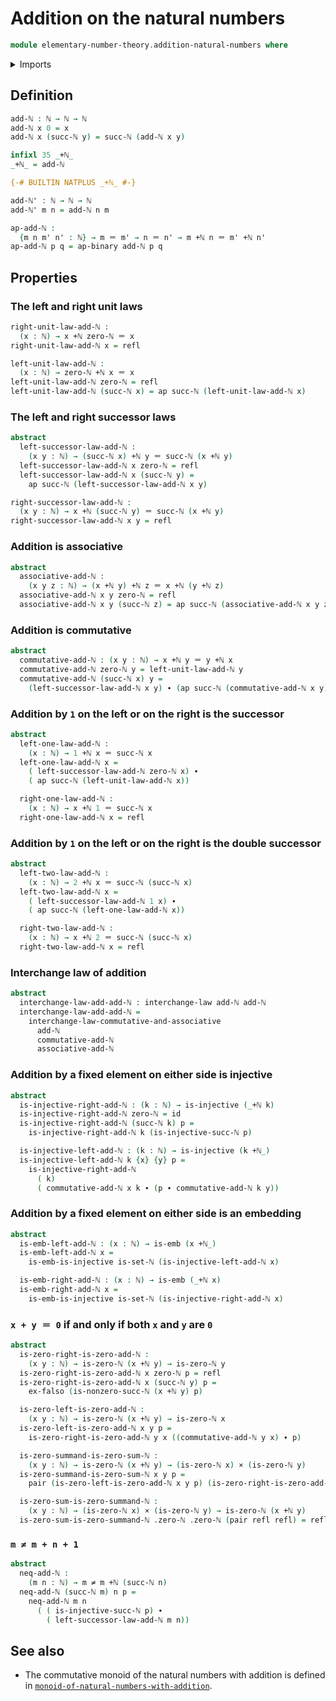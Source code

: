 # Addition on the natural numbers

```agda
module elementary-number-theory.addition-natural-numbers where
```

<details><summary>Imports</summary>

```agda
open import elementary-number-theory.equality-natural-numbers
open import elementary-number-theory.natural-numbers

open import foundation.action-on-identifications-binary-functions
open import foundation.action-on-identifications-functions
open import foundation.cartesian-product-types
open import foundation.dependent-pair-types
open import foundation.embeddings
open import foundation.empty-types
open import foundation.function-types
open import foundation.identity-types
open import foundation.injective-maps
open import foundation.interchange-law
open import foundation.negated-equality
open import foundation.sets
```

</details>

## Definition

```agda
add-ℕ : ℕ → ℕ → ℕ
add-ℕ x 0 = x
add-ℕ x (succ-ℕ y) = succ-ℕ (add-ℕ x y)

infixl 35 _+ℕ_
_+ℕ_ = add-ℕ

{-# BUILTIN NATPLUS _+ℕ_ #-}

add-ℕ' : ℕ → ℕ → ℕ
add-ℕ' m n = add-ℕ n m

ap-add-ℕ :
  {m n m' n' : ℕ} → m ＝ m' → n ＝ n' → m +ℕ n ＝ m' +ℕ n'
ap-add-ℕ p q = ap-binary add-ℕ p q
```

## Properties

### The left and right unit laws

```agda
right-unit-law-add-ℕ :
  (x : ℕ) → x +ℕ zero-ℕ ＝ x
right-unit-law-add-ℕ x = refl

left-unit-law-add-ℕ :
  (x : ℕ) → zero-ℕ +ℕ x ＝ x
left-unit-law-add-ℕ zero-ℕ = refl
left-unit-law-add-ℕ (succ-ℕ x) = ap succ-ℕ (left-unit-law-add-ℕ x)
```

### The left and right successor laws

```agda
abstract
  left-successor-law-add-ℕ :
    (x y : ℕ) → (succ-ℕ x) +ℕ y ＝ succ-ℕ (x +ℕ y)
  left-successor-law-add-ℕ x zero-ℕ = refl
  left-successor-law-add-ℕ x (succ-ℕ y) =
    ap succ-ℕ (left-successor-law-add-ℕ x y)

right-successor-law-add-ℕ :
  (x y : ℕ) → x +ℕ (succ-ℕ y) ＝ succ-ℕ (x +ℕ y)
right-successor-law-add-ℕ x y = refl
```

### Addition is associative

```agda
abstract
  associative-add-ℕ :
    (x y z : ℕ) → (x +ℕ y) +ℕ z ＝ x +ℕ (y +ℕ z)
  associative-add-ℕ x y zero-ℕ = refl
  associative-add-ℕ x y (succ-ℕ z) = ap succ-ℕ (associative-add-ℕ x y z)
```

### Addition is commutative

```agda
abstract
  commutative-add-ℕ : (x y : ℕ) → x +ℕ y ＝ y +ℕ x
  commutative-add-ℕ zero-ℕ y = left-unit-law-add-ℕ y
  commutative-add-ℕ (succ-ℕ x) y =
    (left-successor-law-add-ℕ x y) ∙ (ap succ-ℕ (commutative-add-ℕ x y))
```

### Addition by `1` on the left or on the right is the successor

```agda
abstract
  left-one-law-add-ℕ :
    (x : ℕ) → 1 +ℕ x ＝ succ-ℕ x
  left-one-law-add-ℕ x =
    ( left-successor-law-add-ℕ zero-ℕ x) ∙
    ( ap succ-ℕ (left-unit-law-add-ℕ x))

  right-one-law-add-ℕ :
    (x : ℕ) → x +ℕ 1 ＝ succ-ℕ x
  right-one-law-add-ℕ x = refl
```

### Addition by `1` on the left or on the right is the double successor

```agda
abstract
  left-two-law-add-ℕ :
    (x : ℕ) → 2 +ℕ x ＝ succ-ℕ (succ-ℕ x)
  left-two-law-add-ℕ x =
    ( left-successor-law-add-ℕ 1 x) ∙
    ( ap succ-ℕ (left-one-law-add-ℕ x))

  right-two-law-add-ℕ :
    (x : ℕ) → x +ℕ 2 ＝ succ-ℕ (succ-ℕ x)
  right-two-law-add-ℕ x = refl
```

### Interchange law of addition

```agda
abstract
  interchange-law-add-add-ℕ : interchange-law add-ℕ add-ℕ
  interchange-law-add-add-ℕ =
    interchange-law-commutative-and-associative
      add-ℕ
      commutative-add-ℕ
      associative-add-ℕ
```

### Addition by a fixed element on either side is injective

```agda
abstract
  is-injective-right-add-ℕ : (k : ℕ) → is-injective (_+ℕ k)
  is-injective-right-add-ℕ zero-ℕ = id
  is-injective-right-add-ℕ (succ-ℕ k) p =
    is-injective-right-add-ℕ k (is-injective-succ-ℕ p)

  is-injective-left-add-ℕ : (k : ℕ) → is-injective (k +ℕ_)
  is-injective-left-add-ℕ k {x} {y} p =
    is-injective-right-add-ℕ
      ( k)
      ( commutative-add-ℕ x k ∙ (p ∙ commutative-add-ℕ k y))
```

### Addition by a fixed element on either side is an embedding

```agda
abstract
  is-emb-left-add-ℕ : (x : ℕ) → is-emb (x +ℕ_)
  is-emb-left-add-ℕ x =
    is-emb-is-injective is-set-ℕ (is-injective-left-add-ℕ x)

  is-emb-right-add-ℕ : (x : ℕ) → is-emb (_+ℕ x)
  is-emb-right-add-ℕ x =
    is-emb-is-injective is-set-ℕ (is-injective-right-add-ℕ x)
```

### `x + y ＝ 0` if and only if both `x` and `y` are `0`

```agda
abstract
  is-zero-right-is-zero-add-ℕ :
    (x y : ℕ) → is-zero-ℕ (x +ℕ y) → is-zero-ℕ y
  is-zero-right-is-zero-add-ℕ x zero-ℕ p = refl
  is-zero-right-is-zero-add-ℕ x (succ-ℕ y) p =
    ex-falso (is-nonzero-succ-ℕ (x +ℕ y) p)

  is-zero-left-is-zero-add-ℕ :
    (x y : ℕ) → is-zero-ℕ (x +ℕ y) → is-zero-ℕ x
  is-zero-left-is-zero-add-ℕ x y p =
    is-zero-right-is-zero-add-ℕ y x ((commutative-add-ℕ y x) ∙ p)

  is-zero-summand-is-zero-sum-ℕ :
    (x y : ℕ) → is-zero-ℕ (x +ℕ y) → (is-zero-ℕ x) × (is-zero-ℕ y)
  is-zero-summand-is-zero-sum-ℕ x y p =
    pair (is-zero-left-is-zero-add-ℕ x y p) (is-zero-right-is-zero-add-ℕ x y p)

  is-zero-sum-is-zero-summand-ℕ :
    (x y : ℕ) → (is-zero-ℕ x) × (is-zero-ℕ y) → is-zero-ℕ (x +ℕ y)
  is-zero-sum-is-zero-summand-ℕ .zero-ℕ .zero-ℕ (pair refl refl) = refl
```

### `m ≠ m + n + 1`

```agda
abstract
  neq-add-ℕ :
    (m n : ℕ) → m ≠ m +ℕ (succ-ℕ n)
  neq-add-ℕ (succ-ℕ m) n p =
    neq-add-ℕ m n
      ( ( is-injective-succ-ℕ p) ∙
        ( left-successor-law-add-ℕ m n))
```

## See also

- The commutative monoid of the natural numbers with addition is defined in
  [`monoid-of-natural-numbers-with-addition`](elementary-number-theory.monoid-of-natural-numbers-with-addition.md).
